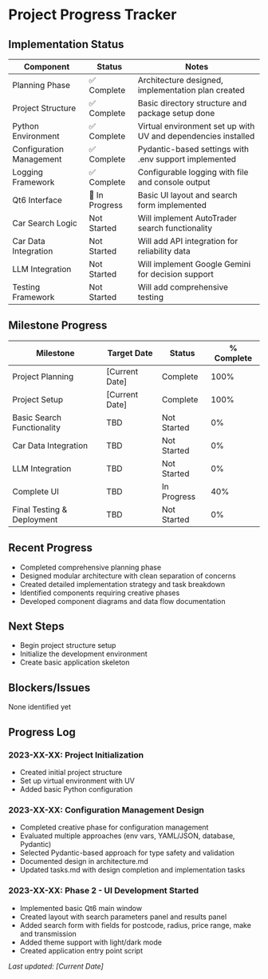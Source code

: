 # Project Progress Tracker

## Implementation Status

| Component | Status | Notes |
|-----------|--------|-------|
| Planning Phase | ✅ Complete | Architecture designed, implementation plan created |
| Project Structure | ✅ Complete | Basic directory structure and package setup done |
| Python Environment | ✅ Complete | Virtual environment set up with UV and dependencies installed |
| Configuration Management | ✅ Complete | Pydantic-based settings with .env support implemented |
| Logging Framework | ✅ Complete | Configurable logging with file and console output |
| Qt6 Interface | 🔄 In Progress | Basic UI layout and search form implemented |
| Car Search Logic | Not Started | Will implement AutoTrader search functionality |
| Car Data Integration | Not Started | Will add API integration for reliability data |
| LLM Integration | Not Started | Will implement Google Gemini for decision support |
| Testing Framework | Not Started | Will add comprehensive testing |

## Milestone Progress

| Milestone | Target Date | Status | % Complete |
|-----------|-------------|--------|------------|
| Project Planning | [Current Date] | Complete | 100% |
| Project Setup | [Current Date] | Complete | 100% |
| Basic Search Functionality | TBD | Not Started | 0% |
| Car Data Integration | TBD | Not Started | 0% |
| LLM Integration | TBD | Not Started | 0% |
| Complete UI | TBD | In Progress | 40% |
| Final Testing & Deployment | TBD | Not Started | 0% |

## Recent Progress

- Completed comprehensive planning phase
- Designed modular architecture with clean separation of concerns
- Created detailed implementation strategy and task breakdown
- Identified components requiring creative phases
- Developed component diagrams and data flow documentation

## Next Steps

- Begin project structure setup
- Initialize the development environment 
- Create basic application skeleton

## Blockers/Issues

None identified yet

## Progress Log

### 2023-XX-XX: Project Initialization

- Created initial project structure
- Set up virtual environment with UV
- Added basic Python configuration

### 2023-XX-XX: Configuration Management Design

- Completed creative phase for configuration management
- Evaluated multiple approaches (env vars, YAML/JSON, database, Pydantic)
- Selected Pydantic-based approach for type safety and validation
- Documented design in architecture.md
- Updated tasks.md with design completion and implementation tasks

### 2023-XX-XX: Phase 2 - UI Development Started

- Implemented basic Qt6 main window
- Created layout with search parameters panel and results panel
- Added search form with fields for postcode, radius, price range, make and transmission
- Added theme support with light/dark mode
- Created application entry point script

*Last updated: [Current Date]* 